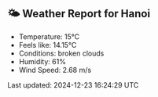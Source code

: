 <!-- WEATHER-START -->
## 🌤 Weather Report for Hanoi

- Temperature: 15°C
- Feels like: 14.15°C
- Conditions: broken clouds
- Humidity: 61%
- Wind Speed: 2.68 m/s

Last updated: 2024-12-23 16:24:29 UTC
<!-- WEATHER-END -->
